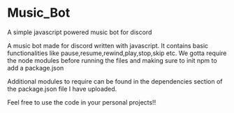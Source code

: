 # Music_Bot
A simple javascript powered music bot for discord

A music bot made for discord written with javascript.
It contains basic functionalities like pause,resume,rewind,play,stop,skip etc.
We gotta require the node modules before running the files and making sure to init npm to 
add a package.json

Additional modules to require can be found in the dependencies section of the package.json 
file I have uploaded.

Feel free to use the code in your personal projects!!
